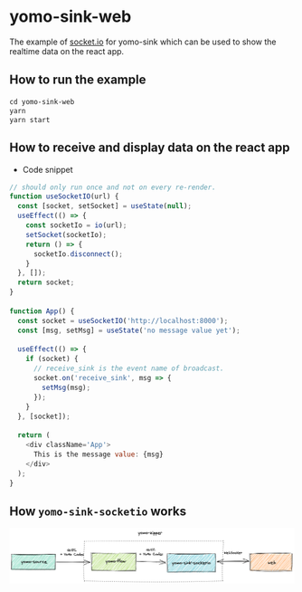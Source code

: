 # yomo-sink-web

The example of [socket.io](https://socket.io/) for yomo-sink which can be used to show the realtime data on the react app.

## How to run the example

``` shell
cd yomo-sink-web
yarn 
yarn start
```

## How to receive and display data on the react app

- Code snippet

```js
// should only run once and not on every re-render.
function useSocketIO(url) {
  const [socket, setSocket] = useState(null);
  useEffect(() => {
    const socketIo = io(url);
    setSocket(socketIo);
    return () => {
      socketIo.disconnect();
    }
  }, []);
  return socket;
}

function App() {
  const socket = useSocketIO('http://localhost:8000');
  const [msg, setMsg] = useState('no message value yet');

  useEffect(() => {
    if (socket) {
      // receive_sink is the event name of broadcast.
      socket.on('receive_sink', msg => {
        setMsg(msg);
      });
    }
  }, [socket]);

  return (
    <div className='App'>
      This is the message value: {msg}
    </div>
  );
}
```

## How `yomo-sink-socketio` works

![YoMo](https://github.com/yomorun/yomo-sink-socketio/blob/main/yomo-sink.png)
